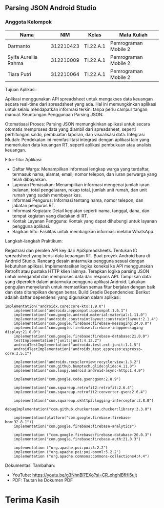 ## Parsing JSON Android Studio

### Anggota Kelompok <br>

| Nama                      | NIM       | Kelas     | Mata Kuliah          |
| ------------------------- | --------- | --------- | -------------------- |
| Darmanto                  | 312210423 | TI.22.A.1 | Pemrograman Mobile 2 |
| Syifa Aurellia Rahma      | 312210009 | TI.22.A.1 | Pemrograman Mobile 2 |
| Tiara Putri               | 312210064 | TI.22.A.1 | Pemrograman Mobile 2 |


Tujuan Aplikasi:

Aplikasi menggunakan API spreadsheet untuk mengakses data keuangan secara real-time dari spreadsheet yang ada. Hal ini memungkinkan aplikasi untuk selalu mendapatkan informasi terkini tanpa perlu campur tangan manual.
Keuntungan Penggunaan Parsing JSON:

Otomatisasi Proses: Parsing JSON memungkinkan aplikasi untuk secara otomatis memproses data yang diambil dari spreadsheet, seperti perhitungan saldo, pembuatan laporan, dan visualisasi data.
Integrasi Mudah: Pendekatan ini memfasilitasi integrasi dengan aplikasi lain yang memerlukan data keuangan RT, seperti aplikasi pembukuan atau analisis keuangan.


Fitur-fitur Aplikasi:

- Daftar Warga: Menampilkan informasi lengkap warga yang terdaftar, termasuk nama, alamat, email, nomor telepon, dan iuran perwarga yang telah dibayarkan.
- Laporan Pemasukan: Menampilkan informasi mengenai jumlah iuran bulanan, total pengeluaran, rekap total, jumlah unit rumah, dan unit rumah yang sudah membayar kas.
- Informasi Pengurus: Informasi tentang nama, nomor telepon, dan jabatan pengurus RT.
- Informasi Kegiatan: Detail kegiatan seperti nama, tanggal, dana, dan tempat kegiatan yang diadakan di RT.
- Kontak Layanan Pengguna: Kontak yang dapat dihubungi untuk layanan pengguna aplikasi.
- Bagikan Info: Fasilitas untuk membagikan informasi melalui WhatsApp.


Langkah-langkah Praktikum:

Registrasi dan peroleh API key dari ApiSpreadsheets.
Tentukan ID spreadsheet yang berisi data keuangan RT.
Buat proyek Android baru di Android Studio.
Rancang desain antarmuka pengguna sesuai dengan kebutuhan aplikasi.
Implementasikan logika koneksi ke API menggunakan Retrofit atau pustaka HTTP klien lainnya.
Terapkan logika parsing JSON untuk mengambil dan memproses data dari respons API.
Tampilkan data yang diperoleh dalam antarmuka pengguna aplikasi Android.
Lakukan pengujian menyeluruh untuk memastikan semua fitur berjalan dengan baik dan data ditampilkan dengan benar.
Build Gradle Dependencies:
Berikut adalah daftar dependensi yang digunakan dalam aplikasi:

```
implementation("androidx.core:core-ktx:1.9.0")
    implementation("androidx.appcompat:appcompat:1.6.1")
    implementation("com.google.android.material:material:1.11.0")
    implementation("androidx.constraintlayout:constraintlayout:2.1.4")
    implementation("com.google.firebase:firebase-messaging:24.0.0")
    implementation("com.google.firebase:firebase-inappmessaging-display:21.0.0")
    implementation("com.google.firebase:firebase-database:21.0.0")
    testImplementation("junit:junit:4.13.2")
    androidTestImplementation("androidx.test.ext:junit:1.1.5")
    androidTestImplementation("androidx.test.espresso:espresso-core:3.5.1")

    implementation("androidx.recyclerview:recyclerview:1.3.2")
    implementation("com.github.bumptech.glide:glide:4.11.0")
    implementation("com.loopj.android:android-async-http:1.4.9")

    implementation("com.google.code.gson:gson:2.8.9")

    implementation("com.squareup.retrofit2:retrofit:2.6.4")
    implementation("com.squareup.retrofit2:converter-gson:2.6.4")

    implementation("com.squareup.okhttp3:logging-interceptor:3.8.0")
    debugImplementation("com.github.chuckerteam.chucker:library:3.3.0")

    implementation(platform("com.google.firebase:firebase-bom:32.8.1"))
    implementation("com.google.firebase:firebase-analytics")

    implementation ("com.google.firebase:firebase-database:20.0.3")
    implementation("com.google.firebase:firebase-auth:21.0.3")

    implementation ("org.apache.poi:poi:5.2.2")
    implementation ("org.apache.poi:poi-ooxml:5.2.2")
    implementation ("org.apache.commons:commons-collections4:4.4")
```

Dokumentasi Tambahan:
- YouTube: https://youtu.be/g3NhnBl7EXo?si=CR_xhghlBfHl5ujt
- PDF: Tautan ke Dokumen PDF

# Terima Kasih
